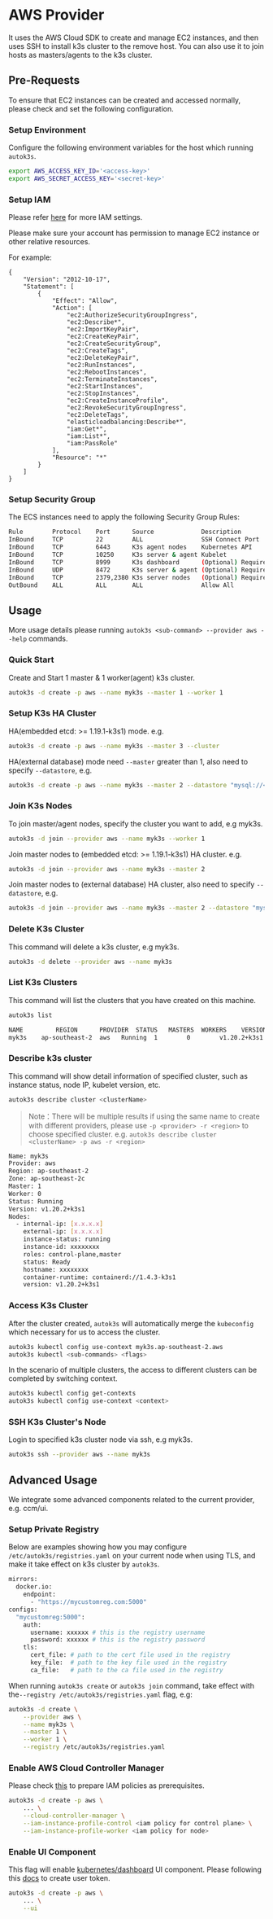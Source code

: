 # AWS Provider

It uses the AWS Cloud SDK to create and manage EC2 instances, and then uses SSH to install k3s cluster to the remove host.
You can also use it to join hosts as masters/agents to the k3s cluster.

## Pre-Requests

To ensure that EC2 instances can be created and accessed normally, please check and set the following configuration.

### Setup Environment

Configure the following environment variables for the host which running `autok3s`.

```bash
export AWS_ACCESS_KEY_ID='<access-key>'
export AWS_SECRET_ACCESS_KEY='<secret-key>'
```

### Setup IAM

Please refer [here](https://docs.aws.amazon.com/IAM/latest/UserGuide/id_roles.html?icmpid=docs_iam_console) for more IAM settings.

Please make sure your account has permission to manage EC2 instance or other relative resources.

For example:

```
{
    "Version": "2012-10-17",
    "Statement": [
        {
            "Effect": "Allow",
            "Action": [
                "ec2:AuthorizeSecurityGroupIngress",
                "ec2:Describe*",
                "ec2:ImportKeyPair",
                "ec2:CreateKeyPair",
                "ec2:CreateSecurityGroup",
                "ec2:CreateTags",
                "ec2:DeleteKeyPair",
                "ec2:RunInstances",
                "ec2:RebootInstances",
                "ec2:TerminateInstances",
                "ec2:StartInstances",
                "ec2:StopInstances",
                "ec2:CreateInstanceProfile",
                "ec2:RevokeSecurityGroupIngress",
                "ec2:DeleteTags",
                "elasticloadbalancing:Describe*",
                "iam:Get*",
                "iam:List*",
                "iam:PassRole"
            ],
            "Resource": "*"
        }
    ]
}
```

### Setup Security Group

The ECS instances need to apply the following Security Group Rules:

```bash
Rule        Protocol    Port      Source             Description
InBound     TCP         22        ALL                SSH Connect Port
InBound     TCP         6443      K3s agent nodes    Kubernetes API
InBound     TCP         10250     K3s server & agent Kubelet
InBound     TCP         8999      K3s dashboard      (Optional) Required only for Dashboard UI
InBound     UDP         8472      K3s server & agent (Optional) Required only for Flannel VXLAN
InBound     TCP         2379,2380 K3s server nodes   (Optional) Required only for embedded ETCD
OutBound    ALL         ALL       ALL                Allow All
```

## Usage

More usage details please running `autok3s <sub-command> --provider aws --help` commands.

### Quick Start

Create and Start 1 master & 1 worker(agent) k3s cluster.

```bash
autok3s -d create -p aws --name myk3s --master 1 --worker 1
```

### Setup K3s HA Cluster

HA(embedded etcd: >= 1.19.1-k3s1) mode. e.g.

```bash
autok3s -d create -p aws --name myk3s --master 3 --cluster
```

HA(external database) mode need `--master` greater than 1, also need to specify `--datastore`, e.g.

```bash
autok3s -d create -p aws --name myk3s --master 2 --datastore "mysql://<user>:<password>@tcp(<ip>:<port>)/<db>"
```

### Join K3s Nodes

To join master/agent nodes, specify the cluster you want to add, e.g myk3s.

```bash
autok3s -d join --provider aws --name myk3s --worker 1
```

Join master nodes to (embedded etcd: >= 1.19.1-k3s1) HA cluster. e.g.

```bash
autok3s -d join --provider aws --name myk3s --master 2
```

Join master nodes to (external database) HA cluster, also need to specify `--datastore`, e.g.

```bash
autok3s -d join --provider aws --name myk3s --master 2 --datastore "mysql://<user>:<password>@tcp(<ip>:<port>)/<db>"
```

### Delete K3s Cluster

This command will delete a k3s cluster, e.g myk3s.

```bash
autok3s -d delete --provider aws --name myk3s
```

### List K3s Clusters

This command will list the clusters that you have created on this machine.

```bash
autok3s list
```

```bash
NAME         REGION      PROVIDER  STATUS   MASTERS  WORKERS    VERSION
myk3s    ap-southeast-2  aws   Running  1        0        v1.20.2+k3s1
```

### Describe k3s cluster

This command will show detail information of specified cluster, such as instance status, node IP, kubelet version, etc.

```bash
autok3s describe cluster <clusterName>
```

> Note：There will be multiple results if using the same name to create with different providers, please use `-p <provider> -r <region>` to choose specified cluster. e.g. `autok3s describe cluster <clusterName> -p aws -r <region>`

```bash
Name: myk3s
Provider: aws
Region: ap-southeast-2
Zone: ap-southeast-2c
Master: 1
Worker: 0
Status: Running
Version: v1.20.2+k3s1
Nodes:
  - internal-ip: [x.x.x.x]
    external-ip: [x.x.x.x]
    instance-status: running
    instance-id: xxxxxxxx
    roles: control-plane,master
    status: Ready
    hostname: xxxxxxxx
    container-runtime: containerd://1.4.3-k3s1
    version: v1.20.2+k3s1
```

### Access K3s Cluster

After the cluster created, `autok3s` will automatically merge the `kubeconfig` which necessary for us to access the cluster.

```bash
autok3s kubectl config use-context myk3s.ap-southeast-2.aws
autok3s kubectl <sub-commands> <flags>
```

In the scenario of multiple clusters, the access to different clusters can be completed by switching context.

```bash
autok3s kubectl config get-contexts
autok3s kubectl config use-context <context>
```

### SSH K3s Cluster's Node

Login to specified k3s cluster node via ssh, e.g myk3s.

```bash
autok3s ssh --provider aws --name myk3s
```

## Advanced Usage

We integrate some advanced components related to the current provider, e.g. ccm/ui.

### Setup Private Registry

Below are examples showing how you may configure `/etc/autok3s/registries.yaml` on your current node when using TLS, and make it take effect on k3s cluster by `autok3s`.

```bash
mirrors:
  docker.io:
    endpoint:
      - "https://mycustomreg.com:5000"
configs:
  "mycustomreg:5000":
    auth:
      username: xxxxxx # this is the registry username
      password: xxxxxx # this is the registry password
    tls:
      cert_file: # path to the cert file used in the registry
      key_file:  # path to the key file used in the registry
      ca_file:   # path to the ca file used in the registry
```

When running `autok3s create` or `autok3s join` command, take effect with the`--registry /etc/autok3s/registries.yaml` flag, e.g:

```bash
autok3s -d create \
    --provider aws \
    --name myk3s \
    --master 1 \
    --worker 1 \
    --registry /etc/autok3s/registries.yaml
```

### Enable AWS Cloud Controller Manager

Please check [this](https://kubernetes.github.io/cloud-provider-aws/prerequisites.html) to prepare IAM policies as prerequisites.

```bash
autok3s -d create -p aws \
    ... \
    --cloud-controller-manager \
    --iam-instance-profile-control <iam policy for control plane> \
    --iam-instance-profile-worker <iam policy for node>
```

### Enable UI Component

This flag will enable [kubernetes/dashboard](https://github.com/kubernetes/dashboard) UI component.
Please following this [docs](https://github.com/kubernetes/dashboard/blob/master/docs/user/access-control/creating-sample-user.md) to create user token.

```bash
autok3s -d create -p aws \
    ... \
    --ui
```
